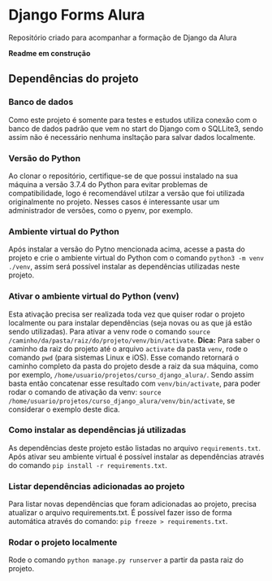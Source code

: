 # Django Forms Alura
Repositório criado para acompanhar a formação de Django da Alura

**Readme em construção**

## Dependências do projeto

### Banco de dados
Como este projeto é somente para testes e estudos utiliza conexão com o banco de dados padrão que vem no start do Django com o SQLLite3, sendo assim não é necessário nenhuma insltação para salvar dados localmente.

### Versão do Python
Ao clonar o repositório, certifique-se de que possui instalado na sua máquina a versão 3.7.4 do Python para evitar problemas de compatibilidade, logo é recomendável utilzar a versão que foi  utilizada originalmente no projeto. Nesses casos é interessante usar um administrador de versões, como o pyenv, por exemplo.

### Ambiente virtual do Python
Após instalar a versão do Pytno mencionada acima, acesse a pasta do projeto e crie o ambiente virtual do Python com o comando `python3 -m venv ./venv`, assim será possível instalar as dependências utilizadas neste projeto.

### Ativar o ambiente virtual do Python (venv)
Esta ativação precisa ser realizada toda vez que quiser rodar o projeto localmente ou para instalar dependências (seja novas ou as que já estão sendo utilizadas). Para ativar a venv rode o comando `source /caminho/da/pasta/raiz/do/projeto/venv/bin/activate`.
**Dica:** Para saber o caminho da raiz do projeto até o arquivo `activate` da pasta `venv`, rode o comando `pwd` (para sistemas Linux e iOS). Esse comando retornará o caminho completo da pasta do projeto desde a raiz da sua máquina, como por exemplo, `/home/usuario/projetos/curso_django_alura/`. Sendo assim basta então concatenar esse resultado com `venv/bin/activate`, para poder rodar o comando de ativação da venv: `source /home/usuario/projetos/curso_django_alura/venv/bin/activate`, se considerar o exemplo deste dica.

### Como instalar as dependências já utilizadas
As dependências deste projeto estão listadas no arquivo `requirements.txt`. Após ativar seu ambiente virtual é possível instalar as dependências através do comando `pip install -r requirements.txt`.

### Listar dependências adicionadas ao projeto
Para listar novas dependências que foram adicionadas ao projeto, precisa atualizar o arquivo requirements.txt. É possível fazer isso de forma automática através do comando: `pip freeze > requirements.txt`.

### Rodar o projeto localmente
Rode o comando `python manage.py runserver` a partir da pasta raiz do projeto.

